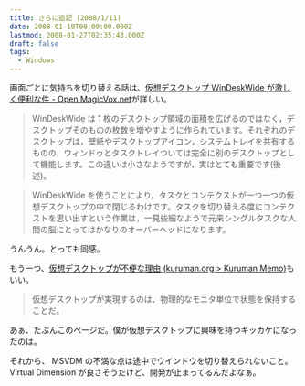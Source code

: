 ```yaml
---
title: さらに追記 (2008/1/11)
date: 2008-01-10T00:00:00.000Z
lastmod: 2008-01-27T02:35:43.000Z
draft: false
tags:
  - Windows
---
```


画面ごとに気持ちを切り替える話は、[仮想デスクトップ WinDeskWide が激しく便利な件 - Open MagicVox.net](http://www.magicvox.net/archive/2007/01260107/)が詳しい。

> WinDeskWide は 1 枚のデスクトップ領域の面積を広げるのではなく，デスクトップそのものの枚数を増やすように作られています。それぞれのデスクトップは，壁紙やデスクトップアイコン，システムトレイを共有するものの，ウィンドゥとタスクトレイついては完全に別のデスクトップとして機能します。この違いは小さなようですが，実はとても重要です(後述)。

> WinDeskWide を使うことにより，タスクとコンテクストが一つ一つの仮想デスクトップの中で閉じるわけです。タスクを切り替える度にコンテクストを思い出すという作業は，一見些細なようで元来シングルタスクな人間の脳にとってはかなりのオーバーヘッドになります。

うんうん。とっても同感。

もう一つ、[仮想デスクトップが不便な理由 (kuruman.org > Kuruman Memo)](http://kuruman.org/diary/2007/11/18/why-unusable-virtual-desktop)もいい。

> 仮想デスクトップが実現するのは、物理的なモニタ単位で状態を保持することだ。

あぁ、たぶんこのページだ。僕が仮想デスクトップに興味を持つキッカケになったのは。

それから、 MSVDM の不満な点は途中でウインドウを切り替えられないこと。 Virtual Dimension が良さそうだけど、開発が止まってるんだよなぁ。

